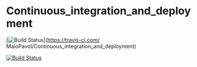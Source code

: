 # Continuous_integration_and_deployment

[![Build Status](https://travis-ci.com/MaloPavol/Continuous_integration_and_deployment)](https://travis-ci.com/ MaloPavol/Continuous_integration_and_deployment)

[![Build Status](https://travis-ci.org/MaloPavol/Continuous_integration_and_deployment?branch=master)](https://travis-ci.org/MaloPavol/Continuous_integration_and_deployment)
<br />